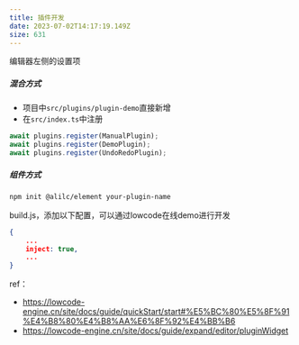 ```yaml
---
title: 插件开发
date: 2023-07-02T14:17:19.149Z
size: 631
---
```

编辑器左侧的设置项
##### 混合方式
- 项目中`src/plugins/plugin-demo`直接新增
- 在`src/index.ts`中注册
```js
await plugins.register(ManualPlugin);
await plugins.register(DemoPlugin);
await plugins.register(UndoRedoPlugin);
```

##### 组件方式
```bash
npm init @alilc/element your-plugin-name
```
build.js，添加以下配置，可以通过lowcode在线demo进行开发
```json
{
	...
	inject: true,
	...
}
```

ref：
- https://lowcode-engine.cn/site/docs/guide/quickStart/start#%E5%BC%80%E5%8F%91%E4%B8%80%E4%B8%AA%E6%8F%92%E4%BB%B6
- https://lowcode-engine.cn/site/docs/guide/expand/editor/pluginWidget
